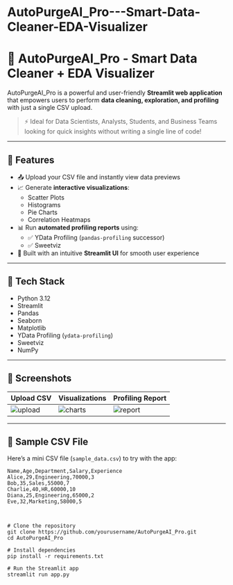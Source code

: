 # AutoPurgeAI_Pro---Smart-Data-Cleaner-EDA-Visualizer

# 🧹 AutoPurgeAI_Pro - Smart Data Cleaner + EDA Visualizer

AutoPurgeAI_Pro is a powerful and user-friendly **Streamlit web application** that empowers users to perform **data cleaning, exploration, and profiling** with just a single CSV upload.

> ⚡ Ideal for Data Scientists, Analysts, Students, and Business Teams looking for quick insights without writing a single line of code!

---

## 🚀 Features

- 📤 Upload your CSV file and instantly view data previews
- 📈 Generate **interactive visualizations**:
  - Scatter Plots
  - Histograms
  - Pie Charts
  - Correlation Heatmaps
- 📊 Run **automated profiling reports** using:
  - ✅ YData Profiling (`pandas-profiling` successor)
  - ✅ Sweetviz
- 🧠 Built with an intuitive **Streamlit UI** for smooth user experience

---

## 🧪 Tech Stack

- Python 3.12
- Streamlit
- Pandas
- Seaborn
- Matplotlib
- YData Profiling (`ydata-profiling`)
- Sweetviz
- NumPy

---

## 📸 Screenshots

| Upload CSV | Visualizations | Profiling Report |
|------------|----------------|------------------|
| ![upload](https://i.imgur.com/mvAfMLB.png) | ![charts](https://i.imgur.com/s8Vcj7b.png) | ![report](https://i.imgur.com/ebl1xd7.png) |

---

## 📁 Sample CSV File

Here’s a mini CSV file (`sample_data.csv`) to try with the app:

```csv
Name,Age,Department,Salary,Experience
Alice,29,Engineering,70000,3
Bob,35,Sales,55000,7
Charlie,40,HR,60000,10
Diana,25,Engineering,65000,2
Eve,32,Marketing,58000,5



# Clone the repository
git clone https://github.com/yourusername/AutoPurgeAI_Pro.git
cd AutoPurgeAI_Pro

# Install dependencies
pip install -r requirements.txt

# Run the Streamlit app
streamlit run app.py

